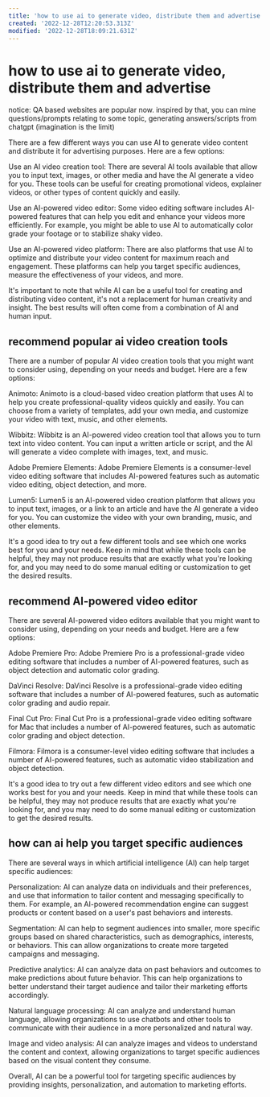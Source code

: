 ```yaml
---
title: 'how to use ai to generate video, distribute them and advertise'
created: '2022-12-28T12:20:53.313Z'
modified: '2022-12-28T18:09:21.631Z'
---
```


# how to use ai to generate video, distribute them and advertise

notice: QA based websites are popular now. inspired by that, you can mine questions/prompts relating to some topic, generating answers/scripts from chatgpt (imagination is the limit)

There are a few different ways you can use AI to generate video content and distribute it for advertising purposes. Here are a few options:

Use an AI video creation tool: There are several AI tools available that allow you to input text, images, or other media and have the AI generate a video for you. These tools can be useful for creating promotional videos, explainer videos, or other types of content quickly and easily.

Use an AI-powered video editor: Some video editing software includes AI-powered features that can help you edit and enhance your videos more efficiently. For example, you might be able to use AI to automatically color grade your footage or to stabilize shaky video.

Use an AI-powered video platform: There are also platforms that use AI to optimize and distribute your video content for maximum reach and engagement. These platforms can help you target specific audiences, measure the effectiveness of your videos, and more.

It's important to note that while AI can be a useful tool for creating and distributing video content, it's not a replacement for human creativity and insight. The best results will often come from a combination of AI and human input.



## recommend popular ai video creation tools
There are a number of popular AI video creation tools that you might want to consider using, depending on your needs and budget. Here are a few options:

Animoto: Animoto is a cloud-based video creation platform that uses AI to help you create professional-quality videos quickly and easily. You can choose from a variety of templates, add your own media, and customize your video with text, music, and other elements.

Wibbitz: Wibbitz is an AI-powered video creation tool that allows you to turn text into video content. You can input a written article or script, and the AI will generate a video complete with images, text, and music.

Adobe Premiere Elements: Adobe Premiere Elements is a consumer-level video editing software that includes AI-powered features such as automatic video editing, object detection, and more.

Lumen5: Lumen5 is an AI-powered video creation platform that allows you to input text, images, or a link to an article and have the AI generate a video for you. You can customize the video with your own branding, music, and other elements.

It's a good idea to try out a few different tools and see which one works best for you and your needs. Keep in mind that while these tools can be helpful, they may not produce results that are exactly what you're looking for, and you may need to do some manual editing or customization to get the desired results.



## recommend AI-powered video editor
There are several AI-powered video editors available that you might want to consider using, depending on your needs and budget. Here are a few options:

Adobe Premiere Pro: Adobe Premiere Pro is a professional-grade video editing software that includes a number of AI-powered features, such as object detection and automatic color grading.

DaVinci Resolve: DaVinci Resolve is a professional-grade video editing software that includes a number of AI-powered features, such as automatic color grading and audio repair.

Final Cut Pro: Final Cut Pro is a professional-grade video editing software for Mac that includes a number of AI-powered features, such as automatic color grading and object detection.

Filmora: Filmora is a consumer-level video editing software that includes a number of AI-powered features, such as automatic video stabilization and object detection.

It's a good idea to try out a few different video editors and see which one works best for you and your needs. Keep in mind that while these tools can be helpful, they may not produce results that are exactly what you're looking for, and you may need to do some manual editing or customization to get the desired results.



## how can ai help you target specific audiences

There are several ways in which artificial intelligence (AI) can help target specific audiences:

Personalization: AI can analyze data on individuals and their preferences, and use that information to tailor content and messaging specifically to them. For example, an AI-powered recommendation engine can suggest products or content based on a user's past behaviors and interests.

Segmentation: AI can help to segment audiences into smaller, more specific groups based on shared characteristics, such as demographics, interests, or behaviors. This can allow organizations to create more targeted campaigns and messaging.

Predictive analytics: AI can analyze data on past behaviors and outcomes to make predictions about future behavior. This can help organizations to better understand their target audience and tailor their marketing efforts accordingly.

Natural language processing: AI can analyze and understand human language, allowing organizations to use chatbots and other tools to communicate with their audience in a more personalized and natural way.

Image and video analysis: AI can analyze images and videos to understand the content and context, allowing organizations to target specific audiences based on the visual content they consume.

Overall, AI can be a powerful tool for targeting specific audiences by providing insights, personalization, and automation to marketing efforts.


